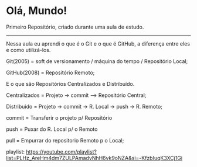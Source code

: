 # Olá, Mundo!
 Primeiro Repositório, criado durante uma aula de estudo.

-----------------------------------------------

Nessa aula eu aprendi o que é o Git e o que é GitHub, a diferença entre eles e como  utilizá-los.

Git(2005) = soft de versionamento / máquina do tempo / Repositório Local;

GitHub(2008) = Repositório Remoto;

E o que são Repositórios Centralizados e Distribuído.

Centralizados = Projeto -> commit --> Repositório Central;

Distribuido = Projeto -> commit -> R. Local ->
push -> R. Remoto;


commit = Transferir o projeto p/ Repositório 

push = Puxar do R. Local p/ o Remoto

pull = Empurrar do repositorio Remoto p o Local;

playlist: https://youtube.com/playlist?list=PLHz_AreHm4dm7ZULPAmadvNhH6vk9oNZA&si=-KfzbIuqK3XCj1Gi

